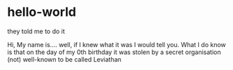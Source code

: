 # hello-world
they told me to do it

Hi, My name is.... well, if I knew what it was I would tell you. 
What I do know is that on the day of my 0th birthday it was stolen by a secret organisation (not) well-known to be called Leviathan
